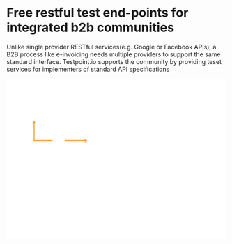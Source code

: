 # Free restful test end-points for integrated b2b communities

Unlike single provider RESTful services(e.g. Google or Facebook APIs), a B2B process like e-invoicing needs multiple providers to support the same standard interface. Testpoint.io supports the community by providing teset services for implementers of standard API specifications 

![alt text](/images/home-diagram.png "Logo Title Text 1")